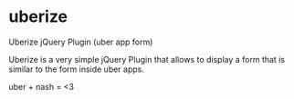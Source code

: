 uberize
=======

Uberize jQuery Plugin (uber app form)

Uberize is a very simple jQuery Plugin that allows to display a form that is similar to the form inside uber apps.

uber + nash = <3
